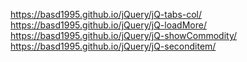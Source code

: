 https://basd1995.github.io/jQuery/jQ-tabs-col/
https://basd1995.github.io/jQuery/jQ-loadMore/
https://basd1995.github.io/jQuery/jQ-showCommodity/
https://basd1995.github.io/jQuery/jQ-seconditem/